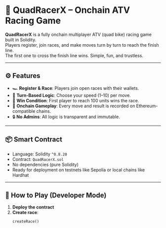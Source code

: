 # 🏁 QuadRacerX – Onchain ATV Racing Game    
      
**QuadRacerX** is a fully onchain multiplayer ATV (quad bike) racing game built in Solidity.       
Players register, join races, and make moves turn by turn to reach the finish line.    
The first one to cross the finish line wins. Simple, fun, and trustless.      
   
---   
  
## ⚙️ Features   
    
- 🏎️ **Register & Race**: Players join open races with their wallets.   
- 🧠 **Turn-Based Logic**: Choose your speed (1–10) per move.   
- 🏁 **Win Condition**: First player to reach 100 units wins the race.     
- 📜 **Onchain Gameplay**: Every move and result is recorded on Ethereum-compatible chains.  
- 🔒 **No Admins**: All logic is transparent and immutable.    
 
--- 
 
## 📦 Smart Contract  
 
- Language: Solidity `^0.8.20`  
- Contract: `QuadRacerX.sol`  
- No dependencies (pure Solidity) 
- Ready for deployment on testnets like Sepolia or local chains like Hardhat 

---

## 🚀 How to Play (Developer Mode)

1. **Deploy the contract**
2. **Create race**:
   ```solidity
   createRace()
